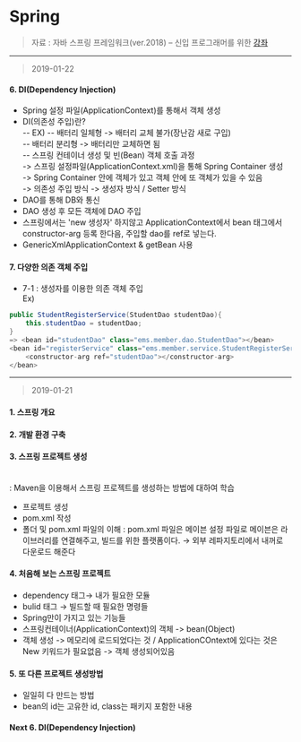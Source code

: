 Spring
====================

> 자료 : 자바 스프링 프레임워크(ver.2018) – 신입 프로그래머를 위한 [강좌](https://www.inflearn.com/course/%EC%8A%A4%ED%94%84%EB%A7%81-%ED%94%84%EB%A0%88%EC%9E%84%EC%9B%8C%ED%81%AC_renew/)<br>
-------

> 2019-01-22
#### 6. DI(Dependency Injection)
- Spring 설정 파일(ApplicationContext)를 통해서 객체 생성
- DI(의존성 주입)란? <br>
-- EX)
-- 배터리 일체형 -> 배터리 교체 불가(장난감 새로 구입) <br>
-- 배터리 분리형 -> 배터리만 교체하면 됨 <br>
-- 스프링 컨테이너 생성 및 빈(Bean) 객체 호출 과정 <br>
-> 스프링 설정파일(ApplicationContext.xml)을 통해 Spring Container 생성<br>
-> Spring Container 안에 객체가 있고 객체 안에 또 객체가 있을 수 있음 <br>
-> 의존성 주입 방식 -> 생성자 방식 / Setter 방식 <br> 
- DAO를 통해 DB와 통신
- DAO 생성 후 모든 객체에 DAO 주입
- 스프링에서는 'new 생성자' 하지않고 ApplicationContext에서 bean 태그에서 constructor-arg 등록 한다음, 주입할 dao를 ref로 넣는다.
- GenericXmlApplicationContext & getBean 사용
#### 7. 다양한 의존 객체 주입
- 7-1 : 생성자를 이용한 의존 객체 주입 <br>
Ex) <br>
```java
public StudentRegisterService(StudentDao studentDao){
	this.studentDao = studentDao;
}
=> <bean id="studentDao" class="ems.member.dao.StudentDao"></bean>
<bean id="registerService" class="ems.member.service.StudentRegisterService">
	<constructor-arg ref="studentDao"></constructor-arg>
</bean>
```








-------
> 2019-01-21
#### 1. 스프링 개요
#### 2. 개발 환경 구축
#### 3. 스프링 프로젝트 생성 
<br/>: Maven을 이용해서 스프링 프로젝트를 생성하는 방법에 대하여 학습
- 프로젝트 생성
- pom.xml 작성
- 폴더 및 pom.xml 파일의 이해
: pom.xml 파일은 메이븐 설정 파일로 메이븐은 라이브러리를 연결해주고, 빌드를 위한 플랫폼이다. → 외부 레파지토리에서 내꺼로 다운로드 해준다
#### 4. 처음해 보는 스프링 프로젝트
- dependency 태그→ 내가 필요한 모듈
- bulid 태그 → 빌드할 때 필요한 명령들
- Spring만이 가지고 있는 기능들
- 스프링컨테이너(ApplicationContext)의 객체 -> bean(Object)
- 객체 생성 -> 메모리에 로드되었다는 것 / ApplicationCOntext에 있다는 것은 New 키워드가 필요없음 -> 객체 생성되어있음
#### 5. 또 다른 프로젝트 생성방법
- 일일히 다 만드는 방법
- bean의 id는 고유한 id, class는 패키지 포함한 내용

#### Next 6. DI(Dependency Injection)